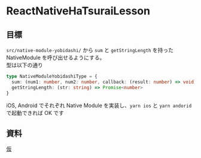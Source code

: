 # ReactNativeHaTsuraiLesson

## 目標
`src/native-module-yobidashi/` から `sum` と `getStringLength` を持った NativeModule を呼び出せるようにする。  
型は以下の通り

```typescript
type NativeModuleYobidashiType = {
  sum: (num1: number, num2: number, callback: (result: number) => void) => void
  getStringLength: (str: string) => Promise<number>
}
```

iOS, Android でそれぞれ Native Module を実装し、`yarn ios` と `yarn andorid` で起動できれば OK です

## 資料
[仮](https://hackmd.io/@grgrdkrk/HJL_dpwWY)